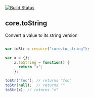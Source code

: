 [![Build Status](https://travis-ci.org/bakasho-libs/core.to_string.svg?branch=master)](https://travis-ci.org/bakasho-libs/core.to_string)

## core.toString

Convert a value to its string version

```javascript

var toStr = require("core.to_string");

var x = {};
    x.toString = function() { 
      return "x";
    };

toStr("foo"); // returns "foo"
toStr(null);  // returns ""
toStr(x); // returns "x"

```
